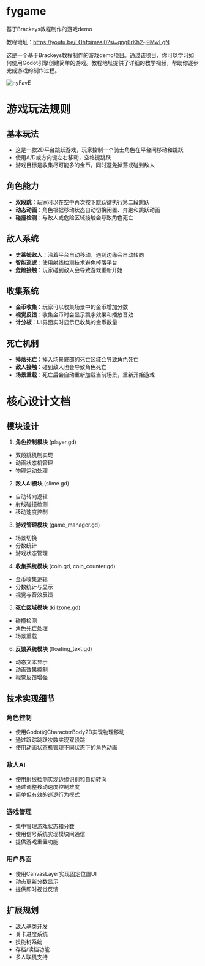 # fygame

基于Brackeys教程制作的游戏demo

教程地址：https://youtu.be/LOhfqjmasi0?si=qng6rKh2-j9MwLgN

这是一个基于Brackeys教程制作的游戏demo项目。通过该项目，你可以学习如何使用Godot引擎创建简单的游戏。教程地址提供了详细的教学视频，帮助你逐步完成游戏的制作过程。

![nyFavE](https://blog-1259751088.cos.ap-shanghai.myqcloud.com/uPic/nyFavE.png)

# 游戏玩法规则

## 基本玩法
- 这是一款2D平台跳跃游戏，玩家控制一个骑士角色在平台间移动和跳跃
- 使用A/D或方向键左右移动，空格键跳跃
- 游戏目标是收集尽可能多的金币，同时避免掉落或碰到敌人

## 角色能力
- **双段跳**：玩家可以在空中再次按下跳跃键执行第二段跳跃
- **动态动画**：角色根据移动状态自动切换闲置、奔跑和跳跃动画
- **碰撞检测**：与敌人或危险区域接触会导致角色死亡

## 敌人系统
- **史莱姆敌人**：沿着平台自动移动，遇到边缘会自动转向
- **智能巡逻**：使用射线检测技术避免掉落平台
- **危险接触**：玩家碰到敌人会导致游戏重新开始

## 收集系统
- **金币收集**：玩家可以收集场景中的金币增加分数
- **视觉反馈**：收集金币时会显示飘字效果和播放音效
- **计分板**：UI界面实时显示已收集的金币数量

## 死亡机制
- **掉落死亡**：掉入场景底部的死亡区域会导致角色死亡
- **敌人接触**：碰到敌人也会导致角色死亡
- **场景重载**：死亡后会自动重新加载当前场景，重新开始游戏

# 核心设计文档

## 模块设计
1. **角色控制模块** (player.gd)
- 双段跳机制实现
- 动画状态机管理
- 物理运动处理

2. **敌人AI模块** (slime.gd)
- 自动转向逻辑
- 射线碰撞检测
- 移动速度控制

3. **游戏管理模块** (game_manager.gd)
- 场景切换
- 分数统计
- 游戏状态管理

4. **收集系统模块** (coin.gd, coin_counter.gd)
- 金币收集逻辑
- 分数统计与显示
- 视觉与音效反馈

5. **死亡区域模块** (killzone.gd)
- 碰撞检测
- 角色死亡处理
- 场景重载

6. **反馈系统模块** (floating_text.gd)
- 动态文本显示
- 动画效果控制
- 视觉反馈增强

## 技术实现细节

### 角色控制
- 使用Godot的CharacterBody2D实现物理移动
- 通过跟踪跳跃次数实现双段跳
- 使用动画状态机管理不同状态下的角色动画

### 敌人AI
- 使用射线检测实现边缘识别和自动转向
- 通过调整移动速度控制难度
- 简单但有效的巡逻行为模式

### 游戏管理
- 集中管理游戏状态和分数
- 使用信号系统实现模块间通信
- 提供游戏重置功能

### 用户界面
- 使用CanvasLayer实现固定位置UI
- 动态更新分数显示
- 提供即时视觉反馈

## 扩展规划
- 敌人基类开发
- 关卡进度系统
- 技能树系统
- 存档/读档功能
- 多人联机支持
